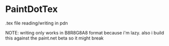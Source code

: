 # PaintDotTex

.tex file reading/writing in pdn

NOTE: writing only works in B8R8G8A8 format because i'm lazy. also i build this against the paint.net beta so it might break